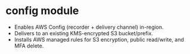 # config module
- Enables AWS Config (recorder + delivery channel) in-region.
- Delivers to an existing KMS-encrypted S3 bucket/prefix.
- Installs AWS managed rules for S3 encryption, public read/write, and MFA delete.
